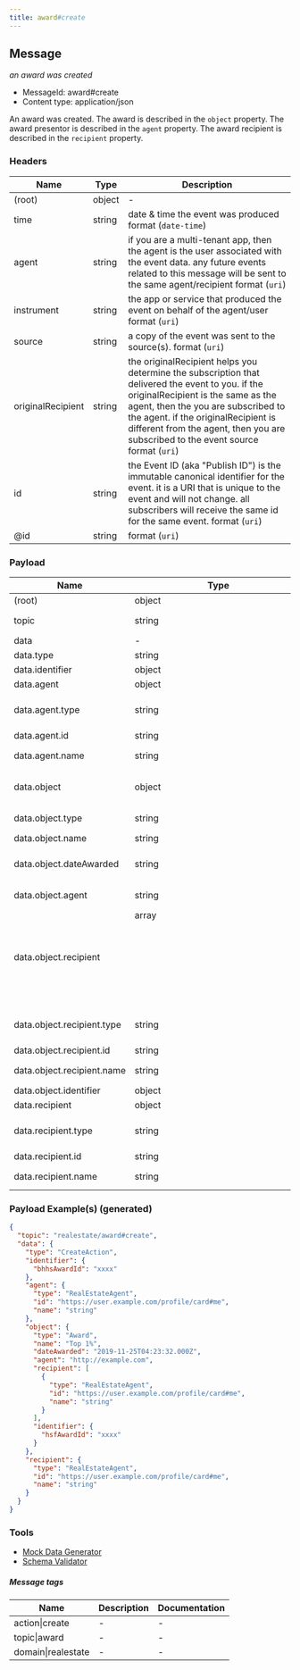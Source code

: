 ```yaml
---
title: award#create
---
```

## Message

*an award was created*

* MessageId: award#create
* Content type: application/json

An award was created. The award is described in the `object` property.
The award presentor is described in the `agent` property.
The award recipient is described in the `recipient` property.


### Headers

| Name | Type | Description |
|---|---|---|
| (root) | object | - |
| time | string | date & time the event was produced format (`date-time`) |
| agent | string | if you are a multi-tenant app, then the agent is the user associated with the event data. any future events related to this message will be sent to the same agent/recipient format (`uri`) |
| instrument | string | the app or service that produced the event on behalf of the agent/user format (`uri`) |
| source | string | a copy of the event was sent to the source(s). format (`uri`) |
| originalRecipient | string | the originalRecipient helps you determine the subscription that delivered the event to you. if the originalRecipient is the same as the agent, then the you are subscribed to the agent. if the originalRecipient is different from the agent, then you are subscribed to the event source format (`uri`) |
| id | string | the Event ID (aka "Publish ID") is the immutable canonical identifier for the event. it is a URI that is unique to the event and will not change. all subscribers will receive the same id for the same event. format (`uri`) |
| @id | string |  format (`uri`) |

### Payload

| Name | Type | Description |
|---|---|---|
| (root) | object | - |
| topic | string | allowed (`"realestate/award#create"`)  |
| data | - | - |
| data.type | string | allowed (`"CreateAction"`)  |
| data.identifier | object |  1 properties |
| data.agent | object | the award presenter |
| data.agent.type | string | allowed (`"RealEstateAgent"`, `"RealEstateOffice"`, `"RealEstateOrganization"`)  |
| data.agent.id | string |  format (`uri`) |
| data.agent.name | string | the name of the award presenter |
| data.object | object | An honor bestowed on one or mote _recipients_ by the message _agent_ |
| data.object.type | string | allowed (`"Award"`) "AwardAction" |
| data.object.name | string | name of the award |
| data.object.dateAwarded | string | date the award was presented or announced. format (`date-time`) |
| data.object.agent | string | the agent that presented the award format (`uri`) |
| data.object.recipient | array<object> | recipients of the award |
| data.object.recipient.type | string | allowed (`"RealEstateAgent"`, `"RealEstateOffice"`, `"RealEstateOrganization"`)  |
| data.object.recipient.id | string |  format (`uri`) |
| data.object.recipient.name | string | the name of the award recipient |
| data.object.identifier | object |  1 properties |
| data.recipient | object | the award recipient |
| data.recipient.type | string | allowed (`"RealEstateAgent"`, `"RealEstateOffice"`, `"RealEstateOrganization"`)  |
| data.recipient.id | string |  format (`uri`) |
| data.recipient.name | string | the name of the award recipient |

### Payload Example(s) (generated)

```json
{
  "topic": "realestate/award#create",
  "data": {
    "type": "CreateAction",
    "identifier": {
      "bhhsAwardId": "xxxx"
    },
    "agent": {
      "type": "RealEstateAgent",
      "id": "https://user.example.com/profile/card#me",
      "name": "string"
    },
    "object": {
      "type": "Award",
      "name": "Top 1%",
      "dateAwarded": "2019-11-25T04:23:32.000Z",
      "agent": "http://example.com",
      "recipient": [
        {
          "type": "RealEstateAgent",
          "id": "https://user.example.com/profile/card#me",
          "name": "string"
        }
      ],
      "identifier": {
        "hsfAwardId": "xxxx"
      }
    },
    "recipient": {
      "type": "RealEstateAgent",
      "id": "https://user.example.com/profile/card#me",
      "name": "string"
    }
  }
}
```


### Tools

* [Mock Data Generator](/tools/mock-data-generator)
* [Schema Validator](/tools/validate)


##### Message tags

| Name | Description | Documentation |
|---|---|---|
| action\|create | - | - |
| topic\|award | - | - |
| domain\|realestate | - | - |

